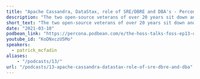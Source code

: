 ```yaml
---
title: "Apache Cassandra, DataStax, role of SRE/DBRE and DBA's - Percona Podcast 13"
description: "The two open-source veterans of over 20 years sit down and talk about coming to open source, growing the community, the changes to open source licensing, and of course the new role of SRE/DBRE and how DBA’s are stepping up and turning into awesome contributors in this new role."
short_text: "The two open-source veterans of over 20 years sit down and talk about coming to open source, growing the community, the changes to open source licensing, and of course the new role of SRE/DBRE and how DBA’s are stepping up and turning into awesome contributors in this new role. We will also hear what is new and exciting with Apache Cassandra and what the folks over at Datastax are working on!"
date: "2021-03-10"
podbean_link: "https://percona.podbean.com/e/the-hoss-talks-foss-ep13-datastaxs-vp-of-dev-rel-patrick-mcfadin-sits-down-and-talks-open-source-the-dba-to-sre-transformation-and-cassandra/"
youtube_id: "KoDNxczU5Mo"
speakers:
  - patrick_mcfadin
aliases:
    - "/podcasts/13/"
url: "/podcasts/13-apache-cassandra-datastax-role-of-sre-dbre-and-dba"
---
```


